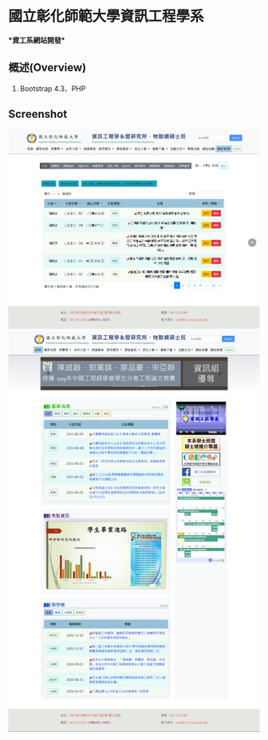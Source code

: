 # 國立彰化師範大學資訊工程學系
**\*資工系網站開發\***

## 概述(Overview)
1. Bootstrap 4.3、PHP

## Screenshot
![management](https://raw.githubusercontent.com/wei032499/newcsieweb_demo/main/screenshot/management.png)
![home](https://raw.githubusercontent.com/wei032499/newcsieweb_demo/main/screenshot/home.png)